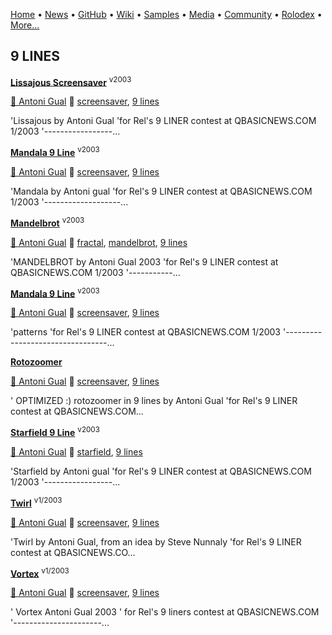 [Home](https://qb64.com) • [News](/news.html) • [GitHub](/github.html) • [Wiki](/wiki.html) • [Samples](/samples.html) • [Media](/media.html) • [Community](/community.html) • [Rolodex](/rolodex.html) • [More...](/more.html)

## 9 LINES

**[Lissajous Screensaver](lissajous-screensaver/index)** <sup>v2003</sup>

[🐝 Antoni Gual](antoni-gual) 🔗 [screensaver](screensaver), [9 lines](9-lines)

'Lissajous by Antoni Gual 'for Rel's 9 LINER contest at QBASICNEWS.COM  1/2003 '-----------------...

**[Mandala 9 Line](manadla/index)** <sup>v2003</sup>

[🐝 Antoni Gual](antoni-gual) 🔗 [screensaver](screensaver), [9 lines](9-lines)

'Mandala by Antoni gual 'for Rel's 9 LINER contest at QBASICNEWS.COM  1/2003 '-------------------...

**[Mandelbrot](mandelbrot-set-2003/index)** <sup>v2003</sup>

[🐝 Antoni Gual](antoni-gual) 🔗 [fractal](fractal), [mandelbrot](mandelbrot), [9 lines](9-lines)

'MANDELBROT by Antoni Gual 2003 'for Rel's 9 LINER contest at QBASICNEWS.COM  1/2003 '-----------...

**[Mandala 9 Line](pattern/index)** <sup>v2003</sup>

[🐝 Antoni Gual](antoni-gual) 🔗 [screensaver](screensaver), [9 lines](9-lines)

'patterns 'for Rel's 9 LINER contest at QBASICNEWS.COM  1/2003 '---------------------------------...

**[Rotozoomer](rotozoomer/index)**

[🐝 Antoni Gual](antoni-gual) 🔗 [screensaver](screensaver), [9 lines](9-lines)

' OPTIMIZED  :) rotozoomer in 9 lines by Antoni Gual 'for Rel's 9 LINER contest at QBASICNEWS.COM...

**[Starfield 9 Line](starfield/index)** <sup>v2003</sup>

[🐝 Antoni Gual](antoni-gual) 🔗 [starfield](starfield), [9 lines](9-lines)

'Starfield by Antoni gual 'for Rel's 9 LINER contest at QBASICNEWS.COM  1/2003 '-----------------...

**[Twirl](twirl/index)** <sup>v1/2003</sup>

[🐝 Antoni Gual](antoni-gual) 🔗 [screensaver](screensaver), [9 lines](9-lines)

'Twirl by Antoni Gual, from an idea  by Steve Nunnaly 'for Rel's 9 LINER contest at QBASICNEWS.CO...

**[Vortex](vortex/index)** <sup>v1/2003</sup>

[🐝 Antoni Gual](antoni-gual) 🔗 [screensaver](screensaver), [9 lines](9-lines)

' Vortex  Antoni Gual 2003 ' for Rel's 9 liners contest at QBASICNEWS.COM '----------------------...
